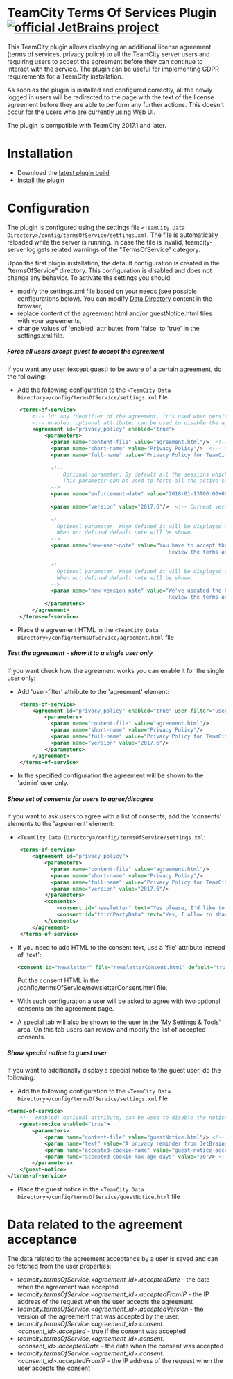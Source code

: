 
# TeamCity Terms Of Services Plugin [![official JetBrains project](http://jb.gg/badges/official.svg)](https://confluence.jetbrains.com/display/ALL/JetBrains+on+GitHub)

This TeamCity plugin allows displaying an additional license agreement (terms of services, privacy policy) to all the TeamCity server users and requiring users to accept the agreement before they can continue to interact with the service. The plugin can be useful for implementing GDPR requirements for a TeamCity installation.

As soon as the plugin is installed and configured correctly, all the newly logged in users will be redirected to the page with the text of the license agreement before they are able to perform any further actions. 
This doesn't occur for the users who are currently using Web UI.

The plugin is compatible with TeamCity 2017.1 and later.

# Installation
* Download the  [latest plugin build](https://teamcity.jetbrains.com/viewType.html?buildTypeId=TeamCityPluginsByJetBrains_TeamcityTermsOfServicePlugin_Build&guest=1)
* [Install the plugin](https://confluence.jetbrains.com/display/TCDL/Installing+Additional+Plugins)

# Configuration
The plugin is configured using the settings file `<TeamCity Data Directory>/config/termsOfService/settings.xml`. The file is automatically reloaded while the server is running. In case the file is invalid, teamcity-server.log gets related warnings of the "TermsOfService" category.

Upon the first plugin installation, the default configuration is created in the "termsOfService" directory. This configuration is disabled and does not change any behavior.
To activate the settings you should:

* modify the settings.xml file based on your needs (see possible configurations below). You can modify [Data Directory](https://confluence.jetbrains.com/display/TCD10/TeamCity+Data+Directory) content in the browser,
* replace content of the agreement.html and/or guestNotice.html files with your agreements,
* change values of 'enabled' attributes from 'false' to 'true' in the settings.xml file. 


##### Force all users except guest to accept the agreement 

If you want any user (except guest) to be aware of a certain agreement, do the following:

* Add the following configuration to the `<TeamCity Data Directory>/config/termsOfService/settings.xml` file
```xml
    <terms-of-service>
        <!-- id: any identifier of the agreement, it's used when persisting the fact of the agreement acceptance by a user-->
        <!-- enabled: optional attribute, can be used to disable the agreement-->
        <agreement id="privacy_policy" enabled="true"> 
            <parameters>
              <param name="content-file" value="agreement.html"/>  <!-- Path to the file containing agreement html, relative to the <TeamCity Data Directory>/config/termsOfService/ directory  -->
              <param name="short-name" value="Privacy Policy"/>  <!-- Name of the link to the agreement in footer -->
              <param name="full-name" value="Privacy Policy for TeamCity"/>	<!-- Title of the agreement shown on the agreement page-->
              
              <!-- 
                  Optional parameter. By default all the sessions which were active when the agreement was introduced don't have to accept it. 
                  This parameter can be used to force all the active sessions to accept the agreement after the specified date.
              -->
              <param name="enforcement-date" value="2018-01-13T00:00+0000"/>  
              
              <param name="version" value="2017.6"/>  <!-- Current version of the agreement. When changed all users will have to accept it again. -->
              
              <!-- 
                Optional parameter. When defined it will be displayed on the 'Accept agreement' page in a note describing why the user have to accept the agreement. 
                When not defined default note will be shown.   
              -->
              <param name="new-user-note" value="You have to accept the Privacy Policy agreement before you can continue to use TeamCity.
                                                    Review the terms and click 'I agree' when you're ready to proceed."/>  
              
              <!-- 
                Optional parameter. When defined it will be displayed on the 'Accept agreement' page in a note describing why the user have to accept the agreement again. 
                When not defined default note will be shown.  
              -->
              <param name="new-version-note" value="We've updated the Privacy Policy agreement.
                                                    Review the terms and click 'I agree' when you're ready to continue using TeamCity."/>  
            </parameters>
        </agreement>
    </terms-of-service>
```
* Place the agreement HTML in the `<TeamCity Data Directory>/config/termsOfService/agreement.html` file 

##### Test the agreement - show it to a single user only 

If you want check how the agreement works you can enable it for the single user only:

* Add 'user-filter' attribute to the 'agreement' element:
```xml
    <terms-of-service>
        <agreement id="privacy_policy" enabled="true" user-filter="username:admin"> 
            <parameters>
              <param name="content-file" value="agreement.html"/> 
              <param name="short-name" value="Privacy Policy"/>  
              <param name="full-name" value="Privacy Policy for TeamCity"/>	
              <param name="version" value="2017.6"/>  
            </parameters>
        </agreement>
    </terms-of-service>
```
* In the specified configuration the agreement will be shown to the 'admin' user only.

##### Show set of consents for users to agree/disagree 

If you want to ask users to agree with a list of consents, add the 'consents' elements to the 'agreement' element:

* `<TeamCity Data Directory>/config/termsOfService/settings.xml`:
```xml
    <terms-of-service>
        <agreement id="privacy_policy">
            <parameters>
              <param name="content-file" value="agreement.html"/>  
              <param name="short-name" value="Privacy Policy"/>  
              <param name="full-name" value="Privacy Policy for TeamCity"/>	
              <param name="version" value="2017.6"/>  
            </parameters>
            <consents>
                <consent id="newsletter" text="Yes please, I'd like to receive emails about offers and services" default="true"/>
                <consent id="thirdPartyData" text="Yes, I allow to share my personal data with third parties" default="true"/>
            </consents>
        </agreement>
    </terms-of-service>
```
* If you need to add HTML to the consent text, use a 'file' attribute instead of 'text':
     ```xml
     <consent id="newsletter" file="newsletterConsent.html" default="true"/>
     ```
     Put the consent HTML in the <TeamCity Data Directory>/config/termsOfService/newsletterConsent.html file.
      
* With such configuration a user will be asked to agree with two optional consents on the agreement page. 
* A special tab will also be shown to the user in the 'My Settings & Tools' area. On this tab users can review and modify the list of accepted consents.

##### Show special notice to guest user

If you want to additionally display a special notice to the guest user, do the following:
* Add the following configuration to the `<TeamCity Data Directory>/config/termsOfService/settings.xml` file
```xml
<terms-of-service>
    <!-- enabled: optional attribute, can be used to disable the notice-->
    <guest-notice enabled="true">
        <parameters>
            <param name="content-file" value="guestNotice.html"/> <!-- Path to the file containing notice html, relative to the <TeamCity Data Directory>/config/termsOfService/ directory  -->
            <param name="text" value="A privacy reminder from JetBrains"/>  <!-- Short text to be shown in the notice-->
            <param name="accepted-cookie-name" value="guest-notice-accepted"/> <!-- The name of the cookie where the fact of acceptance is saved -->
            <param name="accepted-cookie-max-age-days" value="30"/> <!-- The cookie's expiration interval. After the specified number of days the user will be asked to confirm the notice again. -->
        </parameters>
    </guest-notice>
</terms-of-service>
```
* Place the guest notice in the `<TeamCity Data Directory>/config/termsOfService/guestNotice.html` file 


# Data related to the agreement acceptance

The data related to the agreement acceptance by a user is saved and can be fetched from the user properties:

* _teamcity.termsOfService.<agreement_id>.acceptedDate_ - the date when the agreement was accepted
* _teamcity.termsOfService.<agreement_id>.acceptedFromIP_ - the IP address of the request when the user accepts the agreement
* _teamcity.termsOfService.<agreement_id>.acceptedVersion_ - the version of the agreement that was accepted by the user. 
* _teamcity.termsOfService.<agreement_id>.consent.<consent_id>.accepted_ - true if the consent was accepted
* _teamcity.termsOfService.<agreement_id>.consent.<consent_id>.acceptedDate_ - the date when the consent was accepted
* _teamcity.termsOfService.<agreement_id>.consent.<consent_id>.acceptedFromIP_ - the IP address of the request when the user accepts the consent

